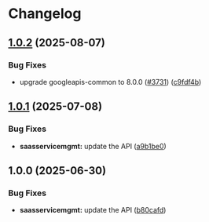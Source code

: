 # Changelog

## [1.0.2](https://github.com/googleapis/google-api-nodejs-client/compare/saasservicemgmt-v1.0.1...saasservicemgmt-v1.0.2) (2025-08-07)


### Bug Fixes

* upgrade googleapis-common to 8.0.0  ([#3731](https://github.com/googleapis/google-api-nodejs-client/issues/3731)) ([c9fdf4b](https://github.com/googleapis/google-api-nodejs-client/commit/c9fdf4b34d6c9bcf608eee35dd281d4680be9797))

## [1.0.1](https://github.com/googleapis/google-api-nodejs-client/compare/saasservicemgmt-v1.0.0...saasservicemgmt-v1.0.1) (2025-07-08)


### Bug Fixes

* **saasservicemgmt:** update the API ([a9b1be0](https://github.com/googleapis/google-api-nodejs-client/commit/a9b1be0935e26e6f76dc0352cb7a1bb93981a2ed))

## 1.0.0 (2025-06-30)


### Bug Fixes

* **saasservicemgmt:** update the API ([b80cafd](https://github.com/googleapis/google-api-nodejs-client/commit/b80cafd2255c244411f193c973762f05bbe4c206))
